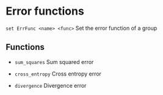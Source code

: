# Error functions


`set ErrFunc <name> <func>`      Set the error function of a group


## Functions


* `sum_squares`                  Sum squared error

* `cross_entropy`                Cross entropy error

* `divergence`                   Divergence error
